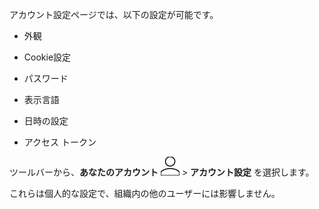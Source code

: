 アカウント設定ページでは、以下の設定が可能です。

-   外観

-   Cookie設定

-   パスワード

-   表示言語

-   日時の設定

-   アクセス トークン

ツールバーから、**あなたのアカウント** ![""](Images/mci1652327190262.svg) \> **アカウント設定** を選択します。

これらは個人的な設定で、組織内の他のユーザーには影響しません。
